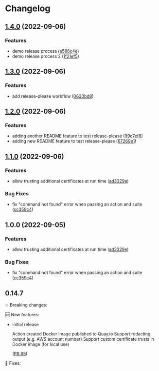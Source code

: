 # Changelog

## [1.4.0](https://github.com/dan-hill2802/github-action-kitchen-terraform/compare/v1.3.0...v1.4.0) (2022-09-06)


### Features

* demo release process ([e586c4e](https://github.com/dan-hill2802/github-action-kitchen-terraform/commit/e586c4e59ed59f104e463a6b08cdf17a872d53e6))
* demo release process 2 ([1f21ef5](https://github.com/dan-hill2802/github-action-kitchen-terraform/commit/1f21ef5a3dfe683947ed6d38a9e0f54c8a6a1d22))

## [1.3.0](https://github.com/dan-hill2802/github-action-kitchen-terraform/compare/v1.2.0...v1.3.0) (2022-09-06)


### Features

* add release-please workflow ([0630bd8](https://github.com/dan-hill2802/github-action-kitchen-terraform/commit/0630bd8ef0f027096b6faa577e433da2142f27b5))

## [1.2.0](https://github.com/dan-hill2802/github-action-kitchen-terraform/compare/v1.1.0...v1.2.0) (2022-09-06)


### Features

* adding another README feature to test release-please ([99c7ef8](https://github.com/dan-hill2802/github-action-kitchen-terraform/commit/99c7ef8237314bb6873b86d6c025d3f08b31d547))
* adding new README feature to test release-please ([67269e1](https://github.com/dan-hill2802/github-action-kitchen-terraform/commit/67269e182ef164092786492cd5214bd75ad0617f))

## [1.1.0](https://github.com/dan-hill2802/github-action-kitchen-terraform/compare/v1.0.0...v1.1.0) (2022-09-06)


### Features

* allow trusting additional certificates at run time ([ad3329e](https://github.com/dan-hill2802/github-action-kitchen-terraform/commit/ad3329e533d17de8cd91dec032d8b21f9840acce))


### Bug Fixes

* fix "command not found" error when passing an action and suite ([cc359c4](https://github.com/dan-hill2802/github-action-kitchen-terraform/commit/cc359c4a1b1e5096f642794870045f12480e80b7))

## 1.0.0 (2022-09-05)


### Features

* allow trusting additional certificates at run time ([ad3329e](https://github.com/dwp/github-action-kitchen-terraform/commit/ad3329e533d17de8cd91dec032d8b21f9840acce))


### Bug Fixes

* fix "command not found" error when passing an action and suite ([cc359c4](https://github.com/dwp/github-action-kitchen-terraform/commit/cc359c4a1b1e5096f642794870045f12480e80b7))

## 0.14.7

💥 Breaking changes:

🆕 New features:

- Initial release

  Action created
  Docker image published to Quay.io
  Support redacting output (e.g. AWS account number)
  Support custom certificate trusts in Docker image (for local use)

  ([PR #5](https://github.com/dwp/terraform-github-repository/pull/5))

🔧 Fixes:
